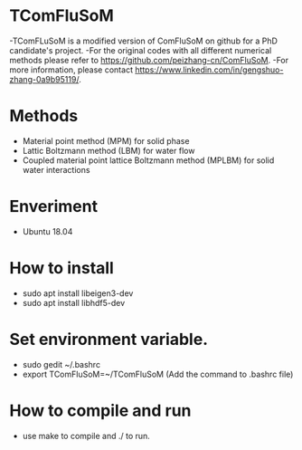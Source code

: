 # TComFluSoM
-TComFLuSoM is a modified version of ComFluSoM on github for a PhD candidate's project.
-For the original codes with all different numerical methods please refer to https://github.com/peizhang-cn/ComFluSoM.
-For more information, please contact https://www.linkedin.com/in/gengshuo-zhang-0a9b95119/.

# Methods
- Material point method (MPM) for solid phase
- Lattic Boltzmann method (LBM) for water flow
- Coupled material point lattice Boltzmann method (MPLBM) for solid water interactions

# Enveriment
- Ubuntu 18.04

# How to install
- sudo apt install libeigen3-dev
- sudo apt install libhdf5-dev

# Set environment variable.
- sudo gedit ~/.bashrc
- export TComFluSoM=~/TComFluSoM (Add the command to .bashrc file)


# How to compile and run
- use make to compile and ./ to run.
